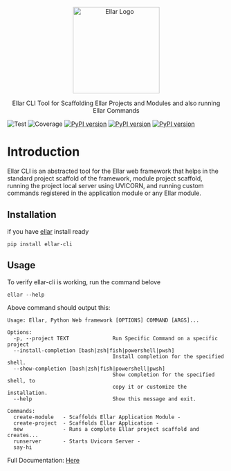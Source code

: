 <p align="center">
  <a href="#" target="blank"><img src="https://python-ellar.github.io/ellar/img/EllarLogoB.png" width="200" alt="Ellar Logo" /></a>
</p>

<p align="center"> Ellar CLI Tool for Scaffolding Ellar Projects and Modules and also running Ellar Commands</p>

![Test](https://github.com/python-ellar/ellar-cli/actions/workflows/test_full.yml/badge.svg)
![Coverage](https://img.shields.io/codecov/c/github/python-ellar/ellar-cli)
[![PyPI version](https://badge.fury.io/py/ellar-cli.svg)](https://badge.fury.io/py/ellar-cli)
[![PyPI version](https://img.shields.io/pypi/v/ellar-cli.svg)](https://pypi.python.org/pypi/ellar-cli)
[![PyPI version](https://img.shields.io/pypi/pyversions/ellar-cli.svg)](https://pypi.python.org/pypi/ellar-cli)

# Introduction
Ellar CLI is an abstracted tool for the Ellar web framework that helps in the standard project scaffold of the 
framework, module project scaffold, running the project local server using UVICORN, and running custom commands registered in the application module or any Ellar module.

## Installation
if you have [ellar](https://github.com/python-ellar/ellar) install ready
```
pip install ellar-cli
```

## Usage
To verify ellar-cli is working, run the command belove
```shell
ellar --help
```
Above command should output this:
```
Usage: Ellar, Python Web framework [OPTIONS] COMMAND [ARGS]...

Options:
  -p, --project TEXT              Run Specific Command on a specific project
  --install-completion [bash|zsh|fish|powershell|pwsh]
                                  Install completion for the specified shell.
  --show-completion [bash|zsh|fish|powershell|pwsh]
                                  Show completion for the specified shell, to
                                  copy it or customize the installation.
  --help                          Show this message and exit.

Commands:
  create-module   - Scaffolds Ellar Application Module -
  create-project  - Scaffolds Ellar Application -
  new             - Runs a complete Ellar project scaffold and creates...
  runserver       - Starts Uvicorn Server -
  say-hi

```

Full Documentation: [Here](https://python-ellar.github.io/ellar/cli/introduction/)
